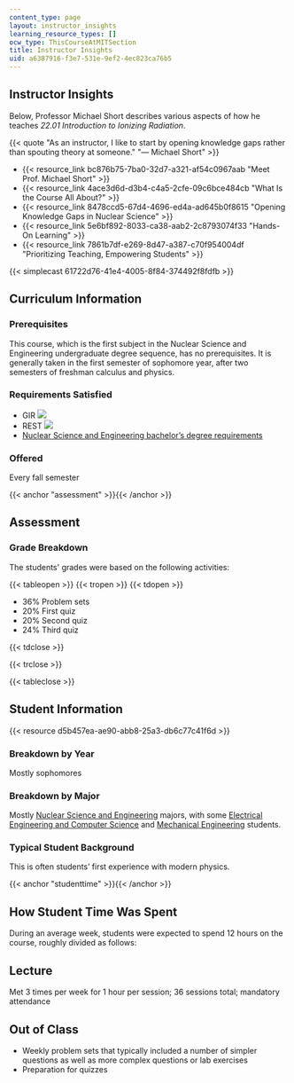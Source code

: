 ```yaml
---
content_type: page
layout: instructor_insights
learning_resource_types: []
ocw_type: ThisCourseAtMITSection
title: Instructor Insights
uid: a6387916-f3e7-531e-9ef2-4ec823ca76b5
---
```


Instructor Insights
-------------------

Below, Professor Michael Short describes various aspects of how he teaches _22.01 Introduction to Ionizing Radiation_.

{{< quote "As an instructor, I like to start by opening knowledge gaps rather than spouting theory at someone." "— Michael Short" >}}

*   {{< resource_link bc876b75-7ba0-32d7-a321-af54c0967aab "Meet Prof. Michael Short" >}}
*   {{< resource_link 4ace3d6d-d3b4-c4a5-2cfe-09c6bce484cb "What Is the Course All About?" >}}
*   {{< resource_link 8478ccd5-67d4-4696-ed4a-ad645b0f8615 "Opening Knowledge Gaps in Nuclear Science" >}}
*   {{< resource_link 5e6bf892-8033-ca38-aab2-2c8793074f33 "Hands-On Learning" >}}
*   {{< resource_link 7861b7df-e269-8d47-a387-c70f954004df "Prioritizing Teaching, Empowering Students" >}}

{{< simplecast 61722d76-41e4-4005-8f84-374492f8fdfb >}}

Curriculum Information
----------------------

### Prerequisites

This course, which is the first subject in the Nuclear Science and Engineering undergraduate degree sequence, has no prerequisites. It is generally taken in the first semester of sophomore year, after two semesters of freshman calculus and physics.

### Requirements Satisfied

*   GIR ![](/images/educator/icon-question-gir.png)
*   REST ![](/images/educator/icon-question-rest.png)
*   [Nuclear Science and Engineering bachelor’s degree requirements](http://catalog.mit.edu/degree-charts/nuclear-science-engineering-course-22/)

### Offered

Every fall semester

{{< anchor "assessment" >}}{{< /anchor >}}

Assessment
----------

### Grade Breakdown

The students' grades were based on the following activities:

{{< tableopen >}}
{{< tropen >}}
{{< tdopen >}}
- 36% Problem sets
- 20% First quiz
- 20% Second quiz
- 24% Third quiz

{{< tdclose >}}

{{< trclose >}}

{{< tableclose >}}

Student Information
-------------------

{{< resource d5b457ea-ae90-abb8-25a3-db6c77c41f6d >}}

### Breakdown by Year

Mostly sophomores

### Breakdown by Major

Mostly [Nuclear Science and Engineering](http://web.mit.edu/nse/) majors, with some [Electrical Engineering and Computer Science](https://www.eecs.mit.edu/) and [Mechanical Engineering](http://meche.mit.edu/education/undergraduate/course-2) students.

### Typical Student Background

This is often students’ first experience with modern physics.

{{< anchor "studenttime" >}}{{< /anchor >}}

How Student Time Was Spent
--------------------------

During an average week, students were expected to spend 12 hours on the course, roughly divided as follows:

Lecture
-------

Met 3 times per week for 1 hour per session; 36 sessions total; mandatory attendance

Out of Class
------------

*   Weekly problem sets that typically included a number of simpler questions as well as more complex questions or lab exercises
*   Preparation for quizzes